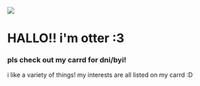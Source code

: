 ![](https://media1.tenor.com/m/siOm-PA1b2YAAAAC/dungeonmeshi-dungeon.gif)
# HALLO!! i'm otter :3
### pls check out my carrd for dni/byi!
i like a variety of things! my interests are all listed on my carrd :D
